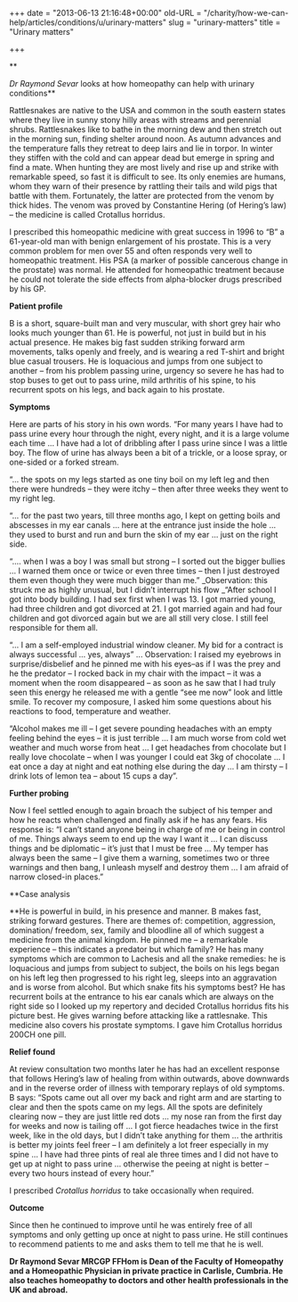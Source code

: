 +++
date = "2013-06-13 21:16:48+00:00"
old-URL = "/charity/how-we-can-help/articles/conditions/u/urinary-matters"
slug = "urinary-matters"
title = "Urinary matters"

+++

**

_Dr Raymond Sevar_ looks at how homeopathy can help with urinary conditions**

Rattlesnakes are native to the USA and common in the south eastern states where they live in sunny stony hilly areas with streams and perennial shrubs. Rattlesnakes like to bathe in the morning dew and then stretch out in the morning sun, finding shelter around noon. As autumn advances and the temperature falls they retreat to deep lairs and lie in torpor. In winter they stiffen with the cold and can appear dead but emerge in spring and find a mate. When hunting they are most lively and rise up and strike with remarkable speed, so fast it is difficult to see. Its only enemies are humans, whom they warn of their presence by rattling their tails and wild pigs that battle with them. Fortunately, the latter are protected from the venom by thick hides. The venom was proved by Constantine Hering (of Hering’s law) – the medicine is called Crotallus horridus.

I prescribed this homeopathic medicine with great success in 1996 to “B” a 61-year-old man with benign enlargement of his prostate. This is a very common problem for men over 55 and often responds very well to homeopathic treatment. His PSA (a marker of possible cancerous change in the prostate) was normal. He attended for homeopathic treatment because he could not tolerate the side effects from alpha-blocker drugs prescribed by his GP.

**Patient profile**

B is a short, square-built man and very muscular, with short grey hair who looks much younger than 61. He is powerful, not just in build but in his actual presence. He makes big fast sudden striking forward arm movements, talks openly and freely, and is wearing a red T-shirt and bright blue casual trousers. He is loquacious and jumps from one subject to another – from his problem passing urine, urgency so severe he has had to stop buses to get out to pass urine, mild arthritis of his spine, to his recurrent spots on his legs, and back again to his prostate.

**Symptoms**

Here are parts of his story in his own words. “For many years I have had to pass urine every hour through the night, every night, and it is a large volume each time ... I have had a lot of dribbling after I pass urine since I was a little boy. The flow of urine has always been a bit of a trickle, or a loose spray, or one-sided or a forked stream.

“... the spots on my legs started as one tiny boil on my left leg and then there were hundreds – they were itchy – then after three weeks they went to my right leg.

“... for the past two years, till three months ago, I kept on getting boils and abscesses in my ear canals ... here at the entrance just inside the hole ... they used to burst and run and burn the skin of my ear ... just on the right side.

“.... when I was a boy I was small but strong – I sorted out the bigger bullies ... I warned them once or twice or even three times – then I just destroyed them even though they were much bigger than me.” _Observation: this struck me as highly unusual, but I didn’t interrupt his flow _“After school I got into body building. I had sex first when I was 13. I got married young, had three children and got divorced at 21. I got married again and had four children and got divorced again but we are all still very close. I still feel responsible for them all.

“... I am a self-employed industrial window cleaner. My bid for a contract is always successful ... yes, always” ... Observation: I raised my eyebrows in surprise/disbelief and he pinned me with his eyes–as if I was the prey and he the predator – I rocked back in my chair with the impact – it was a moment when the room disappeared – as soon as he saw that I had truly seen this energy he released me with a gentle “see me now” look and little smile. To recover my composure, I asked him some questions about his reactions to food, temperature and weather.

“Alcohol makes me ill – I get severe pounding headaches with an empty feeling behind the eyes – it is just terrible ... I am much worse from cold wet weather and much worse from heat ... I get headaches from chocolate but I really love chocolate – when I was younger I could eat 3kg of chocolate ... I eat once a day at night and eat nothing else during the day ... I am thirsty – I drink lots of lemon tea – about 15 cups a day”.

**Further probing**

Now I feel settled enough to again broach the subject of his temper and how he reacts when challenged and finally ask if he has any fears. His response is: “I can’t stand anyone being in charge of me or being in control of me. Things always seem to end up the way I want it ... I can discuss things and be diplomatic – it’s just that I must be free ... My temper has always been the same – I give them a warning, sometimes two or three warnings and then bang, I unleash myself and destroy them ... I am afraid of narrow closed-in places.”

**Case analysis

**He is powerful in build, in his presence and manner. B makes fast, striking forward gestures. There are themes of: competition, aggression, domination/ freedom, sex, family and bloodline all of which suggest a medicine from the animal kingdom. He pinned me – a remarkable experience – this indicates a predator but which family? He has many symptoms which are common to Lachesis and all the snake remedies: he is loquacious and jumps from subject to subject, the boils on his legs began on his left leg then progressed to his right leg, sleeps into an aggravation and is worse from alcohol. But which snake fits his symptoms best? He has recurrent boils at the entrance to his ear canals which are always on the right side so I looked up my repertory and decided Crotallus horridus fits his picture best. He gives warning before attacking like a rattlesnake. This medicine also covers his prostate symptoms. I gave him Crotallus horridus 200CH one pill.

**Relief found**

At review consultation two months later he has had an excellent response that follows Hering’s law of healing from within outwards, above downwards and in the reverse order of illness with temporary replays of old symptoms. B says: “Spots came out all over my back and right arm and are starting to clear and then the spots came on my legs. All the spots are definitely clearing now – they are just little red dots ... my nose ran from the first day for weeks and now is tailing off ... I got fierce headaches twice in the first week, like in the old days, but I didn’t take anything for them ... the arthritis is better my joints feel freer – I am definitely a lot freer especially in my spine ... I have had three pints of real ale three times and I did not have to get up at night to pass urine ... otherwise the peeing at night is better – every two hours instead of every hour.”

I prescribed _Crotallus horridus_ to take occasionally when required.

**Outcome**

Since then he continued to improve until he was entirely free of all symptoms and only getting up once at night to pass urine. He still continues to recommend patients to me and asks them to tell me that he is well.

**Dr Raymond Sevar MRCGP FFHom is Dean of the Faculty of Homeopathy and a Homeopathic Physician in private practice in Carlisle, Cumbria. He also teaches homeopathy to doctors and other health professionals in the UK and abroad.**

